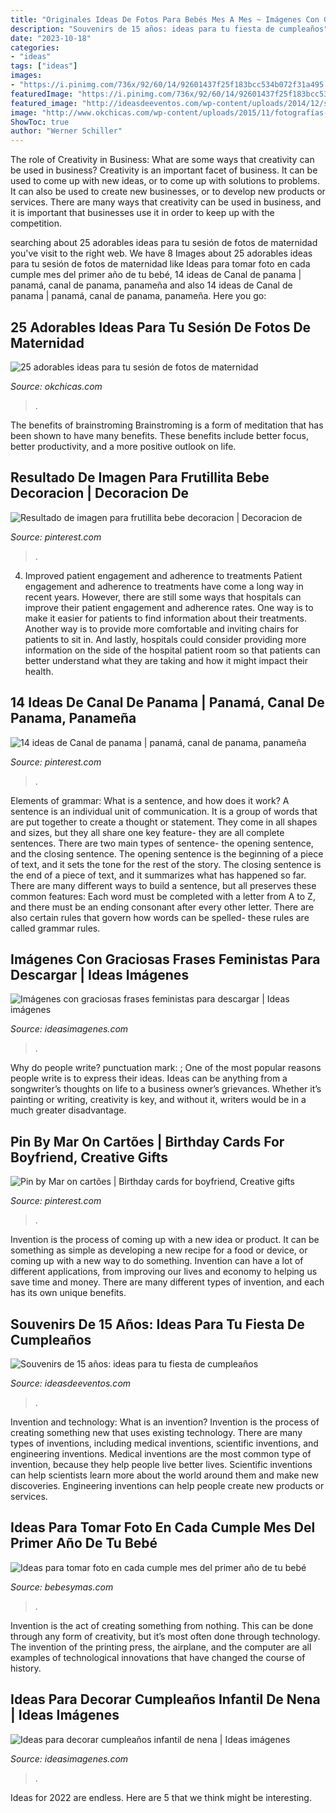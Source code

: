 ```yaml
---
title: "Originales Ideas De Fotos Para Bebés Mes A Mes ~ Imágenes Con Graciosas Frases Feministas Para Descargar"
description: "Souvenirs de 15 años: ideas para tu fiesta de cumpleaños"
date: "2023-10-18"
categories:
- "ideas"
tags: ["ideas"]
images:
- "https://i.pinimg.com/736x/92/60/14/92601437f25f183bcc534b072f31a495.jpg"
featuredImage: "https://i.pinimg.com/736x/92/60/14/92601437f25f183bcc534b072f31a495.jpg"
featured_image: "http://ideasdeeventos.com/wp-content/uploads/2014/12/souvenirs-ideas-originales-15-anos.jpg"
image: "http://www.okchicas.com/wp-content/uploads/2015/11/fotografías-de-embarazadas-1.jpg"
ShowToc: true
author: "Werner Schiller"
---
```



The role of Creativity in Business: What are some ways that creativity can be used in business?
Creativity is an important facet of business. It can be used to come up with new ideas, or to come up with solutions to problems. It can also be used to create new businesses, or to develop new products or services. There are many ways that creativity can be used in business, and it is important that businesses use it in order to keep up with the competition.

	

		
searching about 25 adorables ideas para tu sesión de fotos de maternidad you've visit to the right web. We have 8 Images about 25 adorables ideas para tu sesión de fotos de maternidad like Ideas para tomar foto en cada cumple mes del primer año de tu bebé, 14 ideas de Canal de panama | panamá, canal de panama, panameña and also 14 ideas de Canal de panama | panamá, canal de panama, panameña. Here you go:
		
    
## 25 Adorables Ideas Para Tu Sesión De Fotos De Maternidad

<img loading=lazy src="http://www.okchicas.com/wp-content/uploads/2015/11/fotografías-de-embarazadas-1.jpg" onerror="this.onerror=null;this.src='https://tse2.mm.bing.net/th?id=OIP.mi94VqjtihXlVY5sf08XEQHaKk&amp;pid=15.1';" alt="25 adorables ideas para tu sesión de fotos de maternidad">

_Source: okchicas.com_

>. 

	

The benefits of brainstroming
Brainstroming is a form of meditation that has been shown to have many benefits. These benefits include better focus, better productivity, and a more positive outlook on life.

    
## Resultado De Imagen Para Frutillita Bebe Decoracion | Decoracion De

<img loading=lazy src="https://i.pinimg.com/736x/92/60/14/92601437f25f183bcc534b072f31a495.jpg" onerror="this.onerror=null;this.src='https://tse2.mm.bing.net/th?id=OIP.Vft0xUc3MUPHG12pYHKLKgHaEK&amp;pid=15.1';" alt="Resultado de imagen para frutillita bebe decoracion | Decoracion de">

_Source: pinterest.com_

>. 

	

4) Improved patient engagement and adherence to treatments
Patient engagement and adherence to treatments have come a long way in recent years. However, there are still some ways that hospitals can improve their patient engagement and adherence rates. One way is to make it easier for patients to find information about their treatments. Another way is to provide more comfortable and inviting chairs for patients to sit in. And lastly, hospitals could consider providing more information on the side of the hospital patient room so that patients can better understand what they are taking and how it might impact their health.

    
## 14 Ideas De Canal De Panama | Panamá, Canal De Panama, Panameña

<img loading=lazy src="https://i.pinimg.com/474x/a1/07/63/a10763e2300fe491101572a7734c2132--sinclair-central-america.jpg" onerror="this.onerror=null;this.src='https://tse4.mm.bing.net/th?id=OIP.xOt4e_4q-3yhAxY7g_YDJQAAAA&amp;pid=15.1';" alt="14 ideas de Canal de panama | panamá, canal de panama, panameña">

_Source: pinterest.com_

>. 

	

Elements of grammar: What is a sentence, and how does it work?
A sentence is an individual unit of communication. It is a group of words that are put together to create a thought or statement. They come in all shapes and sizes, but they all share one key feature- they are all complete sentences. There are two main types of sentence- the opening sentence, and the closing sentence. The opening sentence is the beginning of a piece of text, and it sets the tone for the rest of the story. The closing sentence is the end of a piece of text, and it summarizes what has happened so far. There are many different ways to build a sentence, but all preserves these common features: Each word must be completed with a letter from A to Z, and there must be an ending consonant after every other letter. There are also certain rules that govern how words can be spelled- these rules are called grammar rules.

    
## Imágenes Con Graciosas Frases Feministas Para Descargar | Ideas Imágenes

<img loading=lazy src="http://ideasimagenes.com/wp-content/uploads/2015/02/frases-para-hombres.jpg" onerror="this.onerror=null;this.src='https://tse4.mm.bing.net/th?id=OIP.Y5uJvYIhxX0o8Gb29PY3hgAAAA&amp;pid=15.1';" alt="Imágenes con graciosas frases feministas para descargar | Ideas imágenes">

_Source: ideasimagenes.com_

>. 

	

Why do people write?
punctuation mark: ;
One of the most popular reasons people write is to express their ideas. Ideas can be anything from a songwriter’s thoughts on life to a business owner’s grievances. Whether it’s painting or writing, creativity is key, and without it, writers would be in a much greater disadvantage.

    
## Pin By Mar On Cartões | Birthday Cards For Boyfriend, Creative Gifts

<img loading=lazy src="https://i.pinimg.com/originals/73/40/55/734055bbe7038ab0a6668e56b8711da4.jpg" onerror="this.onerror=null;this.src='https://tse2.mm.bing.net/th?id=OIP.g3J0xIZcq5HBPuyP7ytFTgHaNM&amp;pid=15.1';" alt="Pin by Mar on cartões | Birthday cards for boyfriend, Creative gifts">

_Source: pinterest.com_

>. 

	

Invention is the process of coming up with a new idea or product. It can be something as simple as developing a new recipe for a food or device, or coming up with a new way to do something. Invention can have a lot of different applications, from improving our lives and economy to helping us save time and money. There are many different types of invention, and each has its own unique benefits.

    
## Souvenirs De 15 Años: Ideas Para Tu Fiesta De Cumpleaños

<img loading=lazy src="http://ideasdeeventos.com/wp-content/uploads/2014/12/souvenirs-ideas-originales-15-anos.jpg" onerror="this.onerror=null;this.src='https://tse2.mm.bing.net/th?id=OIP.U8zacdVy35eYsTk9bxUI3gHaFj&amp;pid=15.1';" alt="Souvenirs de 15 años: ideas para tu fiesta de cumpleaños">

_Source: ideasdeeventos.com_

>. 

	

Invention and technology: What is an invention?
Invention is the process of creating something new that uses existing technology. There are many types of inventions, including medical inventions, scientific inventions, and engineering inventions. Medical inventions are the most common type of invention, because they help people live better lives. Scientific inventions can help scientists learn more about the world around them and make new discoveries. Engineering inventions can help people create new products or services.

    
## Ideas Para Tomar Foto En Cada Cumple Mes Del Primer Año De Tu Bebé

<img loading=lazy src="https://i.blogs.es/ecde1a/foto-mes-bebe/original.png" onerror="this.onerror=null;this.src='https://tse1.mm.bing.net/th?id=OIP.1P8YhGfgom2ejAejTyx7fQHaE0&amp;pid=15.1';" alt="Ideas para tomar foto en cada cumple mes del primer año de tu bebé">

_Source: bebesymas.com_

>. 

	

Invention is the act of creating something from nothing. This can be done through any form of creativity, but it’s most often done through technology. The invention of the printing press, the airplane, and the computer are all examples of technological innovations that have changed the course of history.

    
## Ideas Para Decorar Cumpleaños Infantil De Nena | Ideas Imágenes

<img loading=lazy src="http://ideasimagenes.com/wp-content/uploads/2017/07/IdeasNena15-1.jpg" onerror="this.onerror=null;this.src='https://tse2.mm.bing.net/th?id=OIP.nLrAuDBh9ayX7sZZjwDJxwHaJ4&amp;pid=15.1';" alt="Ideas para decorar cumpleaños infantil de nena | Ideas imágenes">

_Source: ideasimagenes.com_

>. 

	

Ideas for 2022 are endless. Here are 5 that we think might be interesting. 

